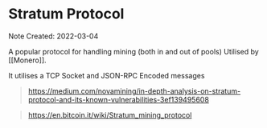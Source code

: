 # Stratum Protocol
Note Created: 2022-03-04

A popular protocol for handling mining (both in and out of pools) Utilised by [[Monero]].

It utilises a TCP Socket and JSON-RPC Encoded messages
> https://medium.com/novamining/in-depth-analysis-on-stratum-protocol-and-its-known-vulnerabilities-3ef139495608

> https://en.bitcoin.it/wiki/Stratum_mining_protocol